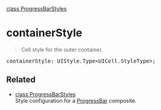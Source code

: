 [class ProgressBarStyles](ProgressBarStyles.md)

# containerStyle

> Cell style for the outer container.

<pre class="docgen_signature">containerStyle: UIStyle.Type&lt;UICell.StyleType&gt;;</pre>

## Related

- [<!--{ref:class}-->class ProgressBarStyles](ProgressBarStyles.md) \
    Style configuration for a [ProgressBar](ProgressBar.md) composite.
